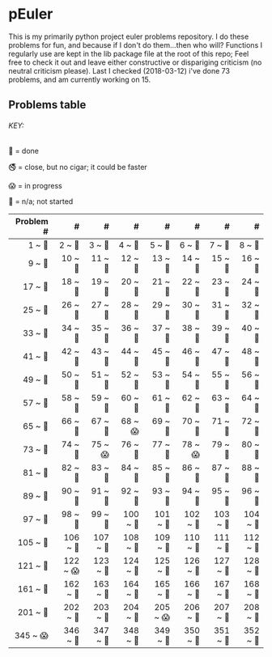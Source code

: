 # pEuler

This is my primarily python project euler problems repository.
I do these problems for fun, and because if I don't do them...then who will?
Functions I regularly use are kept in the lib package file at the root of this repo;
Feel free to check it out and leave either constructive or dispariging criticism (no neutral criticism please).
Last I checked (2018-03-12) i've done 73 problems, and am currently working on 15.

## Problems table

###### KEY:
 
:snake: = done

:no_smoking: = close, but no cigar; it could be faster

:scream: = in progress

:see_no_evil: = n/a; not started

| Problem # | # | # | # | # | # | # | # |
| ---: | ---: | ---: | ---: | ---: | ---: | ---: | ---: |
|1 ~ :snake:|2 ~ :snake:|3 ~ :snake:|4 ~ :snake:|5 ~ :snake:|6 ~ :snake:|7 ~ :snake:|8 ~ :snake:|
|9 ~ :snake:|10 ~ :snake:|11 ~ :snake:|12 ~ :snake:|13 ~ :snake:|14 ~ :snake:|15 ~ :snake:|16 ~ :snake:|
|17 ~ :snake:|18 ~ :snake:|19 ~ :snake:|20 ~ :snake:|21 ~ :snake:|22 ~ :snake:|23 ~ :snake:|24 ~ :snake:|
|25 ~ :snake:|26 ~ :snake:|27 ~ :snake:|28 ~ :snake:|29 ~ :snake:|30 ~ :snake:|31 ~ :snake:|32 ~ :snake:|
|33 ~ :snake:|34 ~ :snake:|35 ~ :snake:|36 ~ :snake:|37 ~ :snake:|38 ~ :snake:|39 ~ :snake:|40 ~ :snake:|
|41 ~ :snake:|42 ~ :snake:|43 ~ :snake:|44 ~ :snake:|45 ~ :snake:|46 ~ :snake:|47 ~ :snake:|48 ~ :snake:|
|49 ~ :snake:|50 ~ :snake:|51 ~ :see_no_evil:|52 ~ :snake:|53 ~ :snake:|54 ~ :see_no_evil:|55 ~ :see_no_evil:|56 ~ :snake:|
|57 ~ :see_no_evil:|58 ~ :snake:|59 ~ :see_no_evil:|60 ~ :see_no_evil:|61 ~ :see_no_evil:|62 ~ :see_no_evil:|63 ~ :snake:|64 ~ :see_no_evil:|
|65 ~ :see_no_evil:|66 ~ :see_no_evil:|67 ~ :snake:|68 ~ :scream:|69 ~ :see_no_evil:|70 ~ :see_no_evil:|71 ~ :see_no_evil:|72 ~ :see_no_evil:|
|73 ~ :see_no_evil:|74 ~ :snake:|75 ~ :scream:|76 ~ :snake:|77 ~ :snake:|78 ~ :scream:|79 ~ :snake:|80 ~ :see_no_evil:|
|81 ~ :snake:|82 ~ :see_no_evil:|83 ~ :see_no_evil:|84 ~ :see_no_evil:|85 ~ :snake:|86 ~ :see_no_evil:|87 ~ :snake:|88 ~ :see_no_evil:|
|89 ~ :see_no_evil:|90 ~ :see_no_evil:|91 ~ :see_no_evil:|92 ~ :snake:|93 ~ :see_no_evil:|94 ~ :see_no_evil:|95 ~ :see_no_evil:|96 ~ :see_no_evil:|
|97 ~ :snake:|98 ~ :see_no_evil:|99 ~ :snake:|100 ~ :see_no_evil:|101 ~ :see_no_evil:|102 ~ :snake:|103 ~ :see_no_evil:|104 ~ :snake:|
|105 ~ :see_no_evil:|106 ~ :see_no_evil:|107 ~ :see_no_evil:|108 ~ :see_no_evil:|109 ~ :see_no_evil:|110 ~ :see_no_evil:|111 ~ :see_no_evil:|112 ~ :snake:|
|121 ~ :see_no_evil:|122 ~ :scream:|123 ~ :see_no_evil:|124 ~ :snake:|125 ~ :see_no_evil:|126 ~ :see_no_evil:|127 ~ :see_no_evil:|128 ~ :see_no_evil:|
|161 ~ :see_no_evil:|162 ~ :see_no_evil:|163 ~ :see_no_evil:|164 ~ :snake:|165 ~ :see_no_evil:|166 ~ :see_no_evil:|167 ~ :see_no_evil:|168 ~ :see_no_evil:|
|201 ~ :see_no_evil:|202 ~ :see_no_evil:|203 ~ :see_no_evil:|204 ~ :see_no_evil:|205 ~ :scream:|206 ~ :snake:|207 ~ :see_no_evil:|208 ~ :see_no_evil:|
|345 ~ :scream:|346 ~ :snake:|347 ~ :see_no_evil:|348 ~ :see_no_evil:|349 ~ :see_no_evil:|350 ~ :see_no_evil:|351 ~ :see_no_evil:|352 ~ :see_no_evil:|
